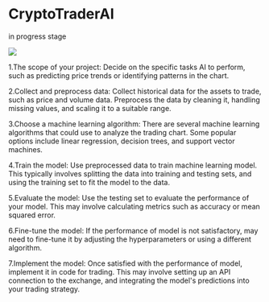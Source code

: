 # CryptoTraderAI
in progress stage 



![](https://github.com/AbinBVinod/CryptoTraderAI/blob/main/Abn_AI_trading_crypto_trading__ai_048674cc-b573-4677-900a-b18e4918c224.png)







1.The scope of your project: Decide on the specific tasks  AI to perform, 
such as predicting price trends or identifying patterns in the chart.

2.Collect and preprocess data: Collect historical data for the assets  to trade, 
  such as price and volume data. Preprocess the data by cleaning it, handling missing values, 
  and scaling it to a suitable range.

3.Choose a machine learning algorithm: There are several machine learning algorithms that  could use to analyze the trading chart. 
   Some popular options include linear regression, decision trees, and support vector machines.

4.Train the model: Use  preprocessed data to train  machine learning model.
This typically involves splitting the data into training and testing sets, and using the training set to fit the model to the data.

5.Evaluate the model: Use the testing set to evaluate the performance of your model. This may involve calculating metrics such as accuracy or mean squared error.

6.Fine-tune the model: If the performance of model is not satisfactory, 
   may need to fine-tune it by adjusting the hyperparameters or using a different algorithm.

7.Implement the model: Once satisfied with the performance of model,  implement it in code for trading. 
  This may involve setting up an API connection to the exchange, and integrating the model's predictions into your trading strategy.
